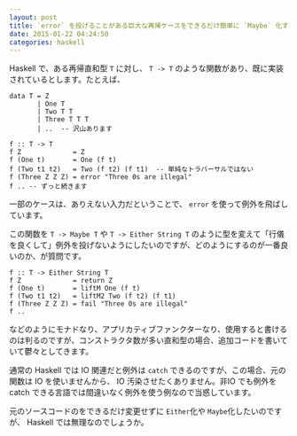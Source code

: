 ```yaml
---
layout: post
title: `error` を投げることがある巨大な再帰ケースをできるだけ簡単に `Maybe` 化する方法はありますか
date: 2015-01-22 04:24:50
categories: haskell
---
```

<p>Haskell で、ある再帰直和型 <code>T</code> に対し、 <code>T -&gt; T</code> のような関数があり、既に実装されているとします。たとえば、</p>

<pre><code>data T = Z
       | One T
       | Two T T
       | Three T T T
       | ..  -- 沢山あります

f :: T -&gt; T
f Z             = Z
f (One t)       = One (f t)
f (Two t1 t2)   = Two (f t2) (f t1)  -- 単純なトラバーサルではない
f (Three Z Z Z) = error "Three 0s are illegal"
f .. -- ずっと続きます
</code></pre>

<p>一部のケースは、ありえない入力だということで、 <code>error</code> を使って例外を飛ばしています。</p>

<p>この関数を <code>T -&gt; Maybe T</code> や <code>T -&gt; Either String T</code> のように型を変えて「行儀を良くして」例外を投げないようにしたいのですが、どのようにするのが一番良いのか、が質問です。</p>

<pre><code>f :: T -&gt; Either String T
f Z             = return Z
f (One t)       = liftM One (f t)
f (Two t1 t2)   = liftM2 Two (f t2) (f t1)
f (Three Z Z Z) = fail "Three 0s are illegal"
f ..
</code></pre>

<p>などのようにモナドなり、アプリカティブファンクターなり、使用すると書けるのは判るのですが、コンストラクタ数が多い直和型の場合、追加コードを書いていて鬱々としてきます。</p>

<p>通常の Haskell では IO 関連だと例外は <code>catch</code> できるのですが、この場合、元の関数は IO を使いませんから、 IO 汚染させたくありません。非IO でも例外を catch できる言語では間違いなく例外を使う例なので当惑しています。</p>

<p>元のソースコードのをできるだけ変更せずに <code>Either</code>化や <code>Maybe</code>化したいのですが、 Haskell では無理なのでしょうか。</p>
